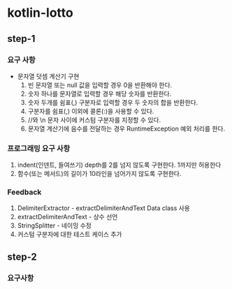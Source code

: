 # kotlin-lotto

## step-1

### 요구 사항
- 문자열 덧셈 계산기 구현
  1. 빈 문자열 또는 null 값을 입력할 경우 0을 반환해야 한다.
  2. 숫자 하나를 문자열로 입력할 경우 해당 숫자를 반환한다.
  3. 숫자 두개를 쉼표(,) 구분자로 입력할 경우 두 숫자의 합을 반환한다.
  4. 구분자를 쉼표(,) 이외에 콜론(:)을 사용할 수 있다.
  5. //와 \\n 문자 사이에 커스텀 구분자를 지정할 수 있다.
  6. 문자열 계산기에 음수를 전달하는 경우 RuntimeException 예외 처리를 한다.

### 프로그래밍 요구 사항
1. indent(인덴트, 들여쓰기) depth를 2를 넘지 않도록 구현한다. 1까지만 허용한다
2. 함수(또는 메서드)의 길이가 10라인을 넘어가지 않도록 구현한다.

### Feedback
1. DelimiterExtractor - extractDelimiterAndText Data class 사용
2. extractDelimiterAndText - 상수 선언
3. StringSplitter - 네이밍 수정
4. 커스텀 구분자에 대한 테스트 케이스 추가


## step-2

### 요구사항